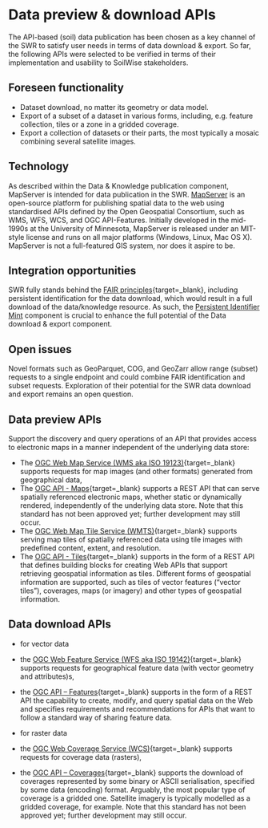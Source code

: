 # Data preview & download APIs

The API-based (soil) data publication has been chosen as a key channel of the SWR to satisfy user needs in terms of data download & export. So far, the following APIs were selected to be verified in terms of their implementation and usability to SoilWise stakeholders.

## Foreseen functionality

- Dataset download, no matter its geometry or data model.
- Export of a subset of a dataset in various forms, including, e.g. feature collection, tiles or a zone in a gridded coverage.
- Export a collection of datasets or their parts, the most typically a mosaic combining several satellite images.

## Technology

As described within the Data & Knowledge publication component, MapServer is intended for data publication in the SWR. [MapServer](../technical_components/publication.md#map-server) is an open-source platform for publishing spatial data to the web using standardised APIs defined by the Open Geospatial Consortium, such as WMS, WFS, WCS, and OGC API-Features. Initially developed in the mid-1990s at the University of Minnesota, MapServer is released under an MIT-style license and runs on all major platforms (Windows, Linux, Mac OS X). MapServer is not a full-featured GIS system, nor does it aspire to be. 

## Integration opportunities

SWR fully stands behind the [FAIR principles](https://www.nature.com/articles/sdata201618){target=_blank}, including persistent identification for the data download, which would result in a full download of the data/knowledge resource. As such, the [Persistent Identifier Mint](../technical_components/data_processing.md#persistent-identifier-mint) component is crucial to enhance the full potential of the Data download & export component.

## Open issues

Novel formats such as GeoParquet, COG, and GeoZarr allow range (subset) requests to a single endpoint and could combine FAIR identification and subset requests. Exploration of their potential for the SWR data download and export remains an open question.

## Data preview APIs

Support the discovery and query operations of an API that provides access to electronic maps in a manner independent of the underlying data store:

- The [OGC Web Map Service (WMS aka ISO 19123)](https://portal.ogc.org/files/?artifact_id=14416https://ogcapi.ogc.org/maps/){target=_blank} supports requests for map images (and other formats) generated from geographical data,
- The [OGC API - Maps](https://ogcapi.ogc.org/maps/){target=_blank} supports a REST API that can serve spatially referenced electronic maps, whether static or dynamically rendered, independently of the underlying data store. Note that this standard has not been approved yet; further development may still occur.
- The [OGC Web Map Tile Service (WMTS)](https://portal.ogc.org/files/?artifact_id=35326){target=_blank} supports serving map tiles of spatially referenced data using tile images with predefined content, extent, and resolution.
- The [OGC API - Tiles](https://ogcapi.ogc.org/tiles/){target=_blank} supports in the form of a REST API that defines building blocks for creating Web APIs that support retrieving geospatial information as tiles. Different forms of geospatial information are supported, such as tiles of vector features (“vector tiles”), coverages, maps (or imagery) and other types of geospatial information.

## Data download APIs

- for vector data
 - the [OGC Web Feature Service (WFS aka ISO 19142)](https://portal.ogc.org/files/?artifact_id=39967){target=_blank} supports requests for geographical feature data (with vector geometry and attributes)s,
 - the [OGC API – Features](https://ogcapi.ogc.org/features/){target=_blank} supports in the form of a REST API the capability to create, modify, and query spatial data on the Web and specifies requirements and recommendations for APIs that want to follow a standard way of sharing feature data.

- for raster data
 - the [OGC Web Coverage Service (WCS)](https://portal.ogc.org/files/09-110r4){target=_blank} supports requests for coverage data (rasters),
 - the [OGC API – Coverages](https://ogcapi.ogc.org/coverages/){target=_blank} supports the download of coverages represented by some binary or ASCII serialisation, specified by some data (encoding) format. Arguably, the most popular type of coverage is a gridded one. Satellite imagery is typically modelled as a gridded coverage, for example. Note that this standard has not been approved yet; further development may still occur.